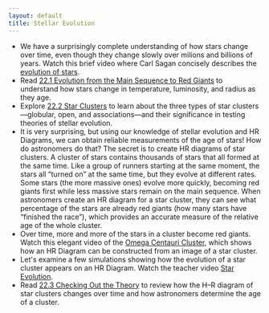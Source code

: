 ```yaml
---
layout: default
title: Stellar Evolution
---
```


- We have a surprisingly complete understanding of how stars change over time, even though they change slowly over milions and billions of years. Watch this brief video where Carl Sagan concisely describes the [evolution of stars](https://www.youtube.com/watch?v=Hx8p8lEJyKI). 
- Read [22.1 Evolution from the Main Sequence to Red Giants](https://openstax.org/books/astronomy-2e/pages/22-1-evolution-from-the-main-sequence-to-red-giants) to understand how stars change in temperature, luminosity, and radius as they age.
- Explore [22.2 Star Clusters](https://openstax.org/books/astronomy-2e/pages/22-2-star-clusters) to learn about the three types of star clusters—globular, open, and associations—and their significance in testing theories of stellar evolution.
- It is very surprising, but using our knowledge of stellar evolution and HR Diagrams, we can obtain reliable measurements of the age of stars! How do astronomers do that? The secret is to create HR diagrams of star clusters. A cluster of stars contains thousands of stars that all formed at the same time. Like a group of runners starting at the same moment, the stars all “turned on” at the same time, but they evolve at different rates. Some stars (the more massive ones) evolve more quickly, becoming red giants first while less massive stars remain on the main sequence. When astronomers create an HR diagram for a star cluster, they can see what percentage of the stars are already red giants (how many stars have “finished the race”), which provides an accurate measure of the relative age of the whole cluster.
- Over time, more and more of the stars in a cluster become red giants. Watch this elegant video of the [Omega Centauri Cluster](https://www.youtube.com/watch?v=k22JBRGFpGQ), which shows how an HR Diagram can be constructed from an image of a star cluster.
- Let's examine a few simulations showing how the evolution of a star cluster appears on an HR Diagram. Watch the teacher video [Star Evolution](https://www.youtube.com/watch?v=Wep8yBWr9RM).    
- Read [22.3 Checking Out the Theory](https://openstax.org/books/astronomy-2e/pages/22-3-checking-out-the-theory) to review how the H–R diagram of star clusters changes over time and how astronomers determine the age of a cluster.

